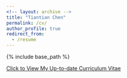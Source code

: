 ```yaml
---
<!-- layout: archive -->
title: "Tiantian Chen"
permalink: /cv/
author_profile: true
redirect_from:
  - /resume
---
```


{% include base_path %}

[Click to View My Up-to-date Curriculum Vitae](https://tinachen2.github.io/files/CV.pdf)

<!-- <embed src="http://lantaoyu.com/files/lantaoyu_cv.pdf" width="650" height="1800" type='application/pdf'> -->

